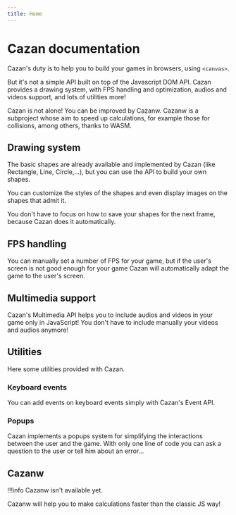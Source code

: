 ```yaml
---
title: Home
---
```


# Cazan documentation

Cazan's duty is to help you to build your games in browsers, using ``<canvas>``.

But it's not a simple API built on top of the Javascript DOM API. Cazan provides a drawing system, with FPS handling and optimization, audios and videos support, and lots of utilities more!

Cazan is not alone! You can be improved by Cazanw. Cazanw is a subproject whose aim to speed up calculations, for example those for collisions, among others, thanks to WASM.

## Drawing system

The basic shapes are already available and implemented by Cazan (like Rectangle, Line, Circle,...), but you can use the API to build your own shapes.

You can customize the styles of the shapes and even display images on the shapes that admit it.

You don't have to focus on how to save your shapes for the next frame, because Cazan does it automatically.

## FPS handling

You can manually set a number of FPS for your game, but if the user's screen is not good enough for your game Cazan will automatically adapt the game to the user's screen.

## Multimedia support

Cazan's Multimedia API helps you to include audios and videos in your game only in JavaScript! You don't have to include manually your videos and audios anymore!

## Utilities

Here some utilities provided with Cazan.

### Keyboard events

You can add events on keyboard events simply with Cazan's Event API.

### Popups

Cazan implements a popups system for simplifying the interactions between the user and the game. With only one line of code you can ask a question to the user or tell him about an error...

## Cazanw

!!!info
    Cazanw isn't available yet.

Cazanw will help you to make calculations faster than the classic JS way!
